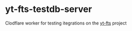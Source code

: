# yt-fts-testdb-server

Clodflare worker for testing itegrations on
the [yt-fts](https://github.com/NotJoeMartinez/yt-fts) project